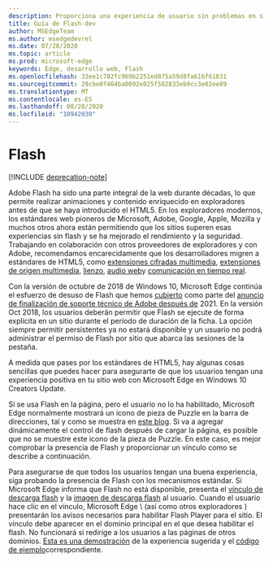 ```yaml
---
description: Proporciona una experiencia de usuario sin problemas en sitios que requieren Adobe Flash.
title: Guía de Flash-dev
author: MSEdgeTeam
ms.author: msedgedevrel
ms.date: 07/28/2020
ms.topic: article
ms.prod: microsoft-edge
keywords: Edge, desarrollo web, Flash
ms.openlocfilehash: 33ee1c782fc969b2251ed075a59d8fa61bf61831
ms.sourcegitcommit: 29cbe0f464ba0092e025f502833eb9cc3e02ee89
ms.translationtype: MT
ms.contentlocale: es-ES
ms.lasthandoff: 08/20/2020
ms.locfileid: "10942030"
---
```

# Flash  

[!INCLUDE [deprecation-note](../../includes/legacy-edge-note.md)]  

Adobe Flash ha sido una parte integral de la web durante décadas, lo que permite realizar animaciones y contenido enriquecido en exploradores antes de que se haya introducido el HTML5.  En los exploradores modernos, los estándares web pioneros de Microsoft, Adobe, Google, Apple, Mozilla y muchos otros ahora están permitiendo que los sitios superen esas experiencias sin flash y se ha mejorado el rendimiento y la seguridad.  Trabajando en colaboración con otros proveedores de exploradores y con Adobe, recomendamos encarecidamente que los desarrolladores migren a estándares de HTML5, como [extensiones cifradas multimedia](https://developer.microsoft.com/microsoft-edge/platform/status/encryptedmediaextensions), [extensiones de origen multimedia](https://developer.microsoft.com/microsoft-edge/platform/status/mediasourceextensions), [lienzo](https://developer.microsoft.com/microsoft-edge/platform/status/canvas), [audio web](https://developer.microsoft.com/microsoft-edge/platform/status/webaudioapi)y [comunicación en tiempo real](https://developer.microsoft.com/microsoft-edge/platform/status/webrtcobjectrtcapi).  

Con la versión de octubre de 2018 de Windows 10, Microsoft Edge continúa el esfuerzo de desuso de Flash que hemos [cubierto](https://blogs.windows.com/msedgedev/2017/07/25) como parte del [anuncio de finalización de soporte técnico de Adobe después de](https://theblog.adobe.com/adobe-flash-update) 2021.  En la versión Oct 2018, los usuarios deberán permitir que Flash se ejecute de forma explícita en un sitio durante el período de duración de la ficha.  La opción siempre permitir persistentes ya no estará disponible y un usuario no podrá administrar el permiso de Flash por sitio que abarca las sesiones de la pestaña.  

A medida que pases por los estándares de HTML5, hay algunas cosas sencillas que puedes hacer para asegurarte de que los usuarios tengan una experiencia positiva en tu sitio web con Microsoft Edge en Windows 10 Creators Update.  

Si se usa Flash en la página, pero el usuario no lo ha habilitado, Microsoft Edge normalmente mostrará un icono de pieza de Puzzle en la barra de direcciones, tal y como se muestra en [este blog](https://blogs.windows.com/msedgedev/2016/12/14).  Si va a agregar dinámicamente el control de flash después de cargar la página, es posible que no se muestre este icono de la pieza de Puzzle.  En este caso, es mejor comprobar la presencia de Flash y proporcionar un vínculo como se describe a continuación.  

Para asegurarse de que todos los usuarios tengan una buena experiencia, siga probando la presencia de Flash con los mecanismos estándar.  Si Microsoft Edge informa que Flash no está disponible, presenta el [vínculo de descarga flash](http://get.adobe.com/flashplayer) y la [imagen de descarga flash](http://www.adobe.com/legal/permissions/icons-web-logos.html#flashplayer) al usuario.  Cuando el usuario hace clic en el vínculo, Microsoft Edge \ (así como otros exploradores \) presentarán los avisos necesarios para habilitar Flash Player para el sitio.  El vínculo debe aparecer en el dominio principal en el que desea habilitar el flash.  No funcionará si redirige a los usuarios a las páginas de otros dominios.  [Esta es una demostración](https://microsoftedge.github.io/MicrosoftEdge-Documentation/flashclicktorun) de la experiencia sugerida y el [código de ejemplo](https://github.com/MicrosoftEdge/MicrosoftEdge-Documentation/tree/master/docs/flashclicktorun)correspondiente.  
